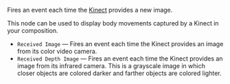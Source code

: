 Fires an event each time the [Kinect](https://en.wikipedia.org/wiki/Kinect) provides a new image.

This node can be used to display body movements captured by a Kinect in your composition.

   - `Received Image` — Fires an event each time the Kinect provides an image from its color video camera. 
   - `Received Depth Image` — Fires an event each time the Kinect provides an image from its infrared camera. This is a grayscale image in which closer objects are colored darker and farther objects are colored lighter. 
